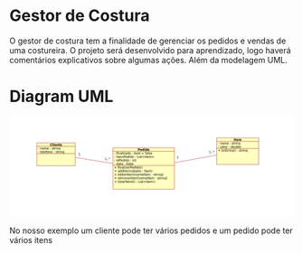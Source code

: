 <h1>Gestor de Costura</h1>
<p>O gestor de costura tem a finalidade de gerenciar os pedidos e vendas de uma costureira. O projeto será desenvolvido para aprendizado, logo haverá comentários explicativos sobre algumas ações. Além da modelagem UML.</p>

<h1>Diagram UML</h1>

![](/images/GestorDeCostura.png) 

<p>No nosso exemplo um cliente pode ter vários pedidos e um pedido pode ter vários itens</p>